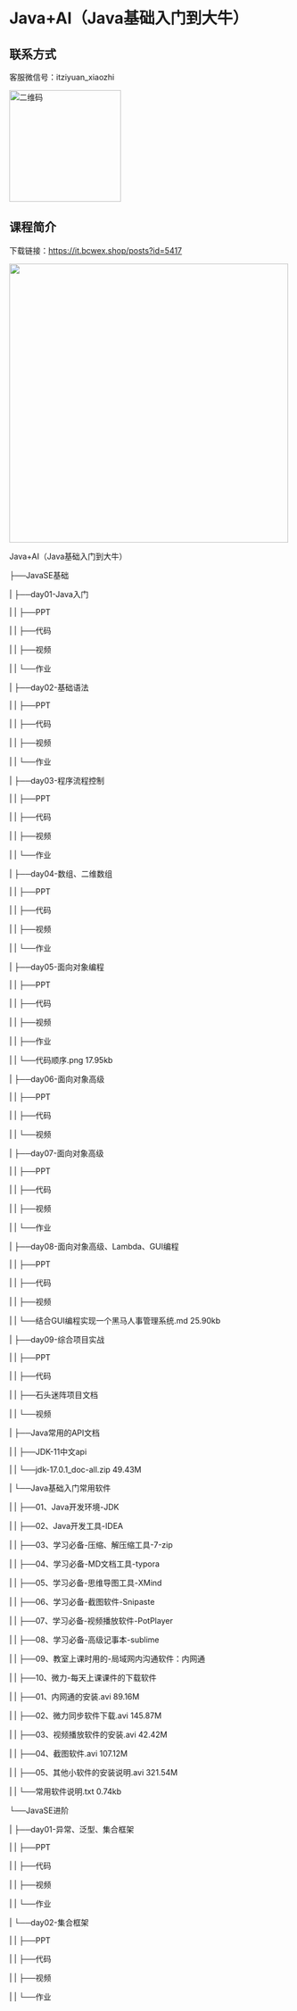 # Java+AI（Java基础入门到大牛）

## 联系方式

客服微信号：itziyuan_xiaozhi

<img src="https://ziyuanyun.oss-cn-guangzhou.aliyuncs.com/common/20240614073449/666b82192834a.jpg" width="200" height="200" alt="二维码">

## 课程简介

下载链接：https://it.bcwex.shop/posts?id=5417

<img src="https://ziyuanyun.oss-cn-guangzhou.aliyuncs.com/yun/20241201161857/674c1bf14abdb.jpg" width="500" alt="">

  

 Java+AI（Java基础入门到大牛）

 ├──JavaSE基础

 | ├──day01-Java入门

 | | ├──PPT

 | | ├──代码

 | | ├──视频

 | | └──作业

 | ├──day02-基础语法

 | | ├──PPT

 | | ├──代码

 | | ├──视频

 | | └──作业

 | ├──day03-程序流程控制

 | | ├──PPT

 | | ├──代码

 | | ├──视频

 | | └──作业

 | ├──day04-数组、二维数组

 | | ├──PPT

 | | ├──代码

 | | ├──视频

 | | └──作业

 | ├──day05-面向对象编程

 | | ├──PPT

 | | ├──代码

 | | ├──视频

 | | ├──作业

 | | └──代码顺序.png 17.95kb

 | ├──day06-面向对象高级

 | | ├──PPT

 | | ├──代码

 | | └──视频

 | ├──day07-面向对象高级

 | | ├──PPT

 | | ├──代码

 | | ├──视频

 | | └──作业

 | ├──day08-面向对象高级、Lambda、GUI编程

 | | ├──PPT

 | | ├──代码

 | | ├──视频

 | | └──结合GUI编程实现一个黑马人事管理系统.md 25.90kb

 | ├──day09-综合项目实战

 | | ├──PPT

 | | ├──代码

 | | ├──石头迷阵项目文档

 | | └──视频

 | ├──Java常用的API文档

 | | ├──JDK-11中文api

 | | └──jdk-17.0.1_doc-all.zip 49.43M

 | └──Java基础入门常用软件

 | | ├──01、Java开发环境-JDK

 | | ├──02、Java开发工具-IDEA

 | | ├──03、学习必备-压缩、解压缩工具-7-zip

 | | ├──04、学习必备-MD文档工具-typora

 | | ├──05、学习必备-思维导图工具-XMind

 | | ├──06、学习必备-截图软件-Snipaste

 | | ├──07、学习必备-视频播放软件-PotPlayer

 | | ├──08、学习必备-高级记事本-sublime

 | | ├──09、教室上课时用的-局域网内沟通软件：内网通

 | | ├──10、微力-每天上课课件的下载软件

 | | ├──01、内网通的安装.avi 89.16M

 | | ├──02、微力同步软件下载.avi 145.87M

 | | ├──03、视频播放软件的安装.avi 42.42M

 | | ├──04、截图软件.avi 107.12M

 | | ├──05、其他小软件的安装说明.avi 321.54M

 | | └──常用软件说明.txt 0.74kb

 └──JavaSE进阶

 | ├──day01-异常、泛型、集合框架

 | | ├──PPT

 | | ├──代码

 | | ├──视频

 | | └──作业

 | └──day02-集合框架

 | | ├──PPT

 | | ├──代码

 | | ├──视频

 | | └──作业

  